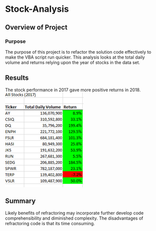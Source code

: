# Stock-Analysis

## Overview of Project

### Purpose
The purpose of this project is to refactor the solution code effectively to make the VBA script run quicker.
This analysis looks at the total daily volume and returns relying upon the year of stocks in the data set.

## Results
The stock performance in 2017 gave more positive returns in 2018.  
![VBA_Challenge_2017_Chart](Resources/VBA_Challenge_2017_Chart.png)


## Summary
Likely benefits of refractoring may incorporate further develop code comprehensibility and diminished complexity.
The disadvantages of refractoring code is that its time consuming.


